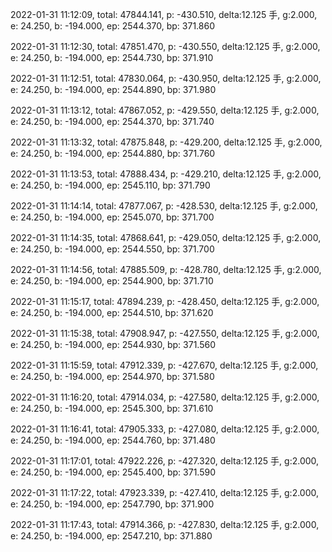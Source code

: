 2022-01-31 11:12:09, total: 47844.141, p: -430.510, delta:12.125 手, g:2.000, e: 24.250, b: -194.000, ep: 2544.370, bp: 371.860

2022-01-31 11:12:30, total: 47851.470, p: -430.550, delta:12.125 手, g:2.000, e: 24.250, b: -194.000, ep: 2544.730, bp: 371.910

2022-01-31 11:12:51, total: 47830.064, p: -430.950, delta:12.125 手, g:2.000, e: 24.250, b: -194.000, ep: 2544.890, bp: 371.980

2022-01-31 11:13:12, total: 47867.052, p: -429.550, delta:12.125 手, g:2.000, e: 24.250, b: -194.000, ep: 2544.370, bp: 371.740

2022-01-31 11:13:32, total: 47875.848, p: -429.200, delta:12.125 手, g:2.000, e: 24.250, b: -194.000, ep: 2544.880, bp: 371.760

2022-01-31 11:13:53, total: 47888.434, p: -429.210, delta:12.125 手, g:2.000, e: 24.250, b: -194.000, ep: 2545.110, bp: 371.790

2022-01-31 11:14:14, total: 47877.067, p: -428.530, delta:12.125 手, g:2.000, e: 24.250, b: -194.000, ep: 2545.070, bp: 371.700

2022-01-31 11:14:35, total: 47868.641, p: -429.050, delta:12.125 手, g:2.000, e: 24.250, b: -194.000, ep: 2544.550, bp: 371.700

2022-01-31 11:14:56, total: 47885.509, p: -428.780, delta:12.125 手, g:2.000, e: 24.250, b: -194.000, ep: 2544.900, bp: 371.710

2022-01-31 11:15:17, total: 47894.239, p: -428.450, delta:12.125 手, g:2.000, e: 24.250, b: -194.000, ep: 2544.510, bp: 371.620

2022-01-31 11:15:38, total: 47908.947, p: -427.550, delta:12.125 手, g:2.000, e: 24.250, b: -194.000, ep: 2544.930, bp: 371.560

2022-01-31 11:15:59, total: 47912.339, p: -427.670, delta:12.125 手, g:2.000, e: 24.250, b: -194.000, ep: 2544.970, bp: 371.580

2022-01-31 11:16:20, total: 47914.034, p: -427.580, delta:12.125 手, g:2.000, e: 24.250, b: -194.000, ep: 2545.300, bp: 371.610

2022-01-31 11:16:41, total: 47905.333, p: -427.080, delta:12.125 手, g:2.000, e: 24.250, b: -194.000, ep: 2544.760, bp: 371.480

2022-01-31 11:17:01, total: 47922.226, p: -427.320, delta:12.125 手, g:2.000, e: 24.250, b: -194.000, ep: 2545.400, bp: 371.590

2022-01-31 11:17:22, total: 47923.339, p: -427.410, delta:12.125 手, g:2.000, e: 24.250, b: -194.000, ep: 2547.790, bp: 371.900

2022-01-31 11:17:43, total: 47914.366, p: -427.830, delta:12.125 手, g:2.000, e: 24.250, b: -194.000, ep: 2547.210, bp: 371.880